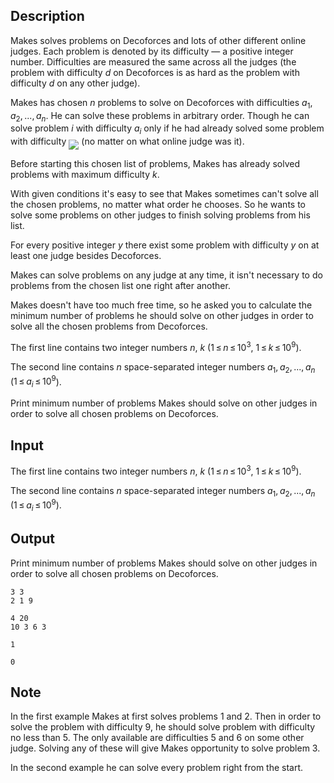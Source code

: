 ## Description

<div><p>Makes solves problems on Decoforces and lots of other different online judges. Each problem is denoted by its difficulty — a positive integer number. Difficulties are measured the same across all the judges (the problem with difficulty <span class="tex-span"><i>d</i></span> on Decoforces is as hard as the problem with difficulty <span class="tex-span"><i>d</i></span> on any other judge). </p><p>Makes has chosen <span class="tex-span"><i>n</i></span> problems to solve on Decoforces with difficulties <span class="tex-span"><i>a</i><sub class="lower-index">1</sub>, <i>a</i><sub class="lower-index">2</sub>, ..., <i>a</i><sub class="lower-index"><i>n</i></sub></span>. He can solve these problems in arbitrary order. Though he can solve problem <span class="tex-span"><i>i</i></span> with difficulty <span class="tex-span"><i>a</i><sub class="lower-index"><i>i</i></sub></span> only if he had already solved some problem with difficulty <img align="middle" class="tex-formula" src="file://Bk45MGHf.png" style="max-width: 100.0%;max-height: 100.0%;"> (no matter on what online judge was it).</p><p><span class="tex-font-style-it">Before starting this chosen list of problems, Makes has already solved problems with maximum difficulty <span class="tex-span"><i>k</i></span>.</span></p><p>With given conditions it's easy to see that Makes sometimes can't solve all the chosen problems, no matter what order he chooses. So he wants to solve some problems on other judges to finish solving problems from his list. </p><p><span class="tex-font-style-it">For every positive integer <span class="tex-span"><i>y</i></span> there exist some problem with difficulty <span class="tex-span"><i>y</i></span> on at least one judge besides Decoforces.</span></p><p>Makes can solve problems on any judge at any time, it isn't necessary to do problems from the chosen list one right after another.</p><p>Makes doesn't have too much free time, so he asked you to calculate the minimum number of problems he should solve on other judges in order to solve all the chosen problems from Decoforces.</p></div><div class="input-specification"><p>The first line contains two integer numbers <span class="tex-span"><i>n</i></span>, <span class="tex-span"><i>k</i></span> (<span class="tex-span">1 ≤ <i>n</i> ≤ 10<sup class="upper-index">3</sup></span>, <span class="tex-span">1 ≤ <i>k</i> ≤ 10<sup class="upper-index">9</sup></span>).</p><p>The second line contains <span class="tex-span"><i>n</i></span> space-separated integer numbers <span class="tex-span"><i>a</i><sub class="lower-index">1</sub>, <i>a</i><sub class="lower-index">2</sub>, ..., <i>a</i><sub class="lower-index"><i>n</i></sub></span> (<span class="tex-span">1 ≤ <i>a</i><sub class="lower-index"><i>i</i></sub> ≤ 10<sup class="upper-index">9</sup></span>).</p></div><div class="output-specification"><p>Print minimum number of problems Makes should solve on other judges in order to solve all chosen problems on Decoforces.</p></div>

## Input

<p>The first line contains two integer numbers <span class="tex-span"><i>n</i></span>, <span class="tex-span"><i>k</i></span> (<span class="tex-span">1 ≤ <i>n</i> ≤ 10<sup class="upper-index">3</sup></span>, <span class="tex-span">1 ≤ <i>k</i> ≤ 10<sup class="upper-index">9</sup></span>).</p><p>The second line contains <span class="tex-span"><i>n</i></span> space-separated integer numbers <span class="tex-span"><i>a</i><sub class="lower-index">1</sub>, <i>a</i><sub class="lower-index">2</sub>, ..., <i>a</i><sub class="lower-index"><i>n</i></sub></span> (<span class="tex-span">1 ≤ <i>a</i><sub class="lower-index"><i>i</i></sub> ≤ 10<sup class="upper-index">9</sup></span>).</p>

## Output

<p>Print minimum number of problems Makes should solve on other judges in order to solve all chosen problems on Decoforces.</p>





```input1
3 3
2 1 9

```




```input2
4 20
10 3 6 3

```




```output1
1

```




```output2
0

```



## Note

<p>In the first example Makes at first solves problems <span class="tex-font-style-tt">1</span> and <span class="tex-font-style-tt">2</span>. Then in order to solve the problem with difficulty <span class="tex-font-style-tt">9</span>, he should solve problem with difficulty no less than <span class="tex-font-style-tt">5</span>. The only available are difficulties <span class="tex-font-style-tt">5</span> and <span class="tex-font-style-tt">6</span> on some other judge. Solving any of these will give Makes opportunity to solve problem <span class="tex-font-style-tt">3</span>.</p><p>In the second example he can solve every problem right from the start.</p>
